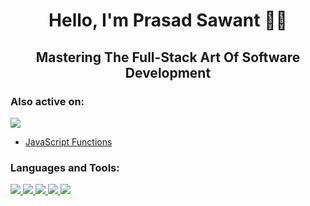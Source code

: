 <h1 align="center">Hello, I'm Prasad Sawant 👋🏼</h1>
<h2 align="center">Mastering The Full-Stack Art Of Software Development</h2>

<h3 align="left">Also active on:</h3>
<p align="left">
  <a href="https://dev.to/prasadsawant7">
    <img src="https://skillicons.dev/icons?i=devto" />
  </a>
</p>

<!-- DEVTO:START -->
- [JavaScript Functions](https://dev.to/prasadsawant7/javascript-functions-12i1)
<!-- DEVTO:END -->

<h3 align="left">Languages and Tools:</h3>
<p align="left">
  <a href="https://skillicons.dev">
    <img src="https://skillicons.dev/icons?i=java,ts,py,spring,nestjs,django&perline=3" />
    <img src="https://skillicons.dev/icons?i=hibernate,maven,gradle,prisma" />
    <img src="https://skillicons.dev/icons?i=postgres,mongodb,redis,cassandra" />
    <img src="https://skillicons.dev/icons?i=nginx,aws,terraform,ansible" />
    <img src="https://skillicons.dev/icons?i=docker,kubernetes,githubactions,jenkins,prometheus,grafana" />
  </a>
</p>
